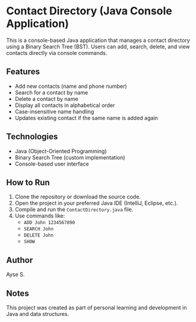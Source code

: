 # Contact Directory (Java Console Application)

This is a console-based Java application that manages a contact directory using a Binary Search Tree (BST). Users can add, search, delete, and view contacts directly via console commands.

## Features

- Add new contacts (name and phone number)
- Search for a contact by name
- Delete a contact by name
- Display all contacts in alphabetical order
- Case-insensitive name handling
- Updates existing contact if the same name is added again

## Technologies

- Java (Object-Oriented Programming)
- Binary Search Tree (custom implementation)
- Console-based user interface

## How to Run

1. Clone the repository or download the source code.
2. Open the project in your preferred Java IDE (IntelliJ, Eclipse, etc.).
3. Compile and run the `ContactDirectory.java` file.
4. Use commands like:
   - `ADD John 1234567890`
   - `SEARCH John`
   - `DELETE John`
   - `SHOW`

## Author

Ayse S.

## Notes
This project was created as part of personal learning and development in Java and data structures.

